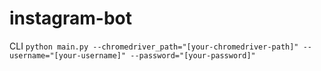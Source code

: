 # instagram-bot

CLI
`python main.py --chromedriver_path="[your-chromedriver-path]" --username="[your-username]" --password="[your-password]"`
